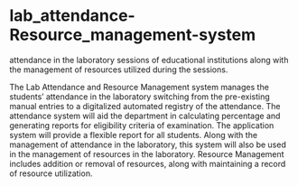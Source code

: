 # lab_attendance-Resource_management-system
attendance in the laboratory sessions of educational institutions along with the management of resources utilized during the sessions.


The Lab Attendance and Resource Management system manages the students’ attendance in the
laboratory switching from the pre-existing manual entries to a digitalized automated registry of
the attendance. The attendance system will aid the department in calculating percentage and
generating reports for eligibility criteria of examination. The application system will provide a
flexible report for all students. Along with the management of attendance in the laboratory, this
system will also be used in the management of resources in the laboratory. Resource
Management includes addition or removal of resources, along with maintaining a record of
resource utilization.

